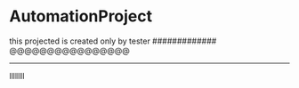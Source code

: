 # AutomationProject
this projected is created only by tester
#############
@@@@@@@@@@@@@@@@


*********************
llllllll
